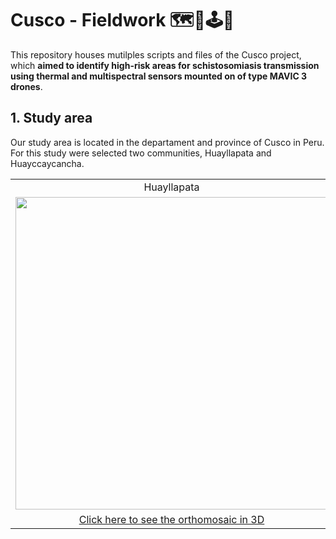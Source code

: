 # Cusco - Fieldwork 🗺️🐌🕹️🚁

This repository houses mutilples scripts and files of the Cusco project, which **aimed to identify high-risk areas for schistosomiasis transmission using thermal and multispectral sensors mounted on of type MAVIC 3 drones**. 

## 1. Study area 
Our study area is located in the departament and province of Cusco in Peru. For this study were selected two communities, Huayllapata and Huayccaycancha.

<table>
<tr align='center'>
 <td>Huayllapata</td>
 <td>Huayccaycancha</td>
</tr>
<tr align='center'>
 <td><a href='#'><img src='https://user-images.githubusercontent.com/23284899/246626625-0e95abd8-46b5-4375-af23-04d28a8e90f2.png' width='500px'/></a></td>
 <td><a href='#'><img src='https://user-images.githubusercontent.com/23284899/246626736-b57646db-bbe3-4fb9-bbd0-39a8474df40c.png' width='500px'/></a></td>
</tr>
<tr align='center'>
 <td><a href='https://healthinnovation.github.io/huayllapata/'>Click here to see the orthomosaic in 3D</a></td>
 <td><a href='https://healthinnovation.github.io/huayccaycancha/'>Click here to see the orthomosaic in 3D</a></td>
</tr>
</table>
